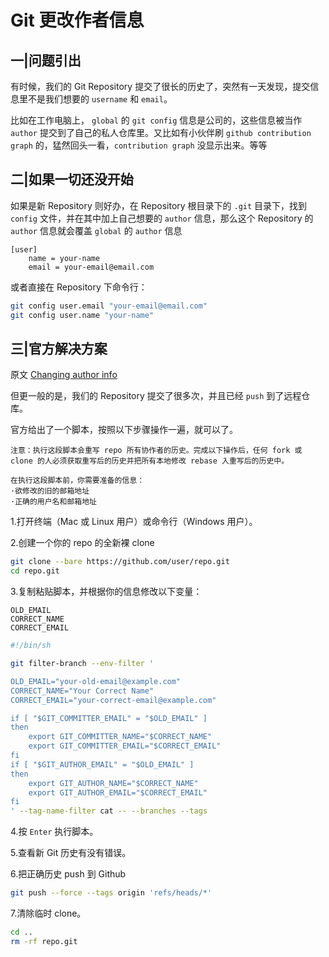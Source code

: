 # Git 更改作者信息

## 一|问题引出

有时候，我们的 Git Repository 提交了很长的历史了，突然有一天发现，提交信息里不是我们想要的 `username` 和 `email`。

比如在工作电脑上， `global` 的 `git config` 信息是公司的，这些信息被当作 `author` 提交到了自己的私人仓库里。又比如有小伙伴刷 `github contribution graph` 的，猛然回头一看，`contribution graph` 没显示出来。等等

## 二|如果一切还没开始

如果是新 Repository 则好办，在 Repository 根目录下的 `.git` 目录下，找到 `config` 文件，并在其中加上自己想要的 `author` 信息，那么这个 Repository 的 `author` 信息就会覆盖 `global` 的 `author` 信息

```config
[user]
    name = your-name
    email = your-email@email.com
```

或者直接在 Repository 下命令行：

```bash
git config user.email "your-email@email.com"
git config user.name "your-name"
```

## 三|官方解决方案

原文 [Changing author info](https://help.github.com/articles/changing-author-info/)

但更一般的是，我们的 Repository 提交了很多次，并且已经 `push` 到了远程仓库。

官方给出了一个脚本，按照以下步骤操作一遍，就可以了。

    注意：执行这段脚本会重写 repo 所有协作者的历史。完成以下操作后，任何 fork 或 clone 的人必须获取重写后的历史并把所有本地修改 rebase 入重写后的历史中。

    在执行这段脚本前，你需要准备的信息：
    ·欲修改的旧的邮箱地址
    ·正确的用户名和邮箱地址

1.打开终端（Mac 或 Linux 用户）或命令行（Windows 用户）。

2.创建一个你的 repo 的全新裸 clone

```bash
git clone --bare https://github.com/user/repo.git
cd repo.git
```

3.复制粘贴脚本，并根据你的信息修改以下变量：

    OLD_EMAIL
    CORRECT_NAME
    CORRECT_EMAIL

```sh
#!/bin/sh

git filter-branch --env-filter '

OLD_EMAIL="your-old-email@example.com"
CORRECT_NAME="Your Correct Name"
CORRECT_EMAIL="your-correct-email@example.com"

if [ "$GIT_COMMITTER_EMAIL" = "$OLD_EMAIL" ]
then
    export GIT_COMMITTER_NAME="$CORRECT_NAME"
    export GIT_COMMITTER_EMAIL="$CORRECT_EMAIL"
fi
if [ "$GIT_AUTHOR_EMAIL" = "$OLD_EMAIL" ]
then
    export GIT_AUTHOR_NAME="$CORRECT_NAME"
    export GIT_AUTHOR_EMAIL="$CORRECT_EMAIL"
fi
' --tag-name-filter cat -- --branches --tags
```

4.按 `Enter` 执行脚本。

5.查看新 Git 历史有没有错误。

6.把正确历史 push 到 Github

```bash
git push --force --tags origin 'refs/heads/*'
```

7.清除临时 clone。

```bash
cd ..
rm -rf repo.git
```
